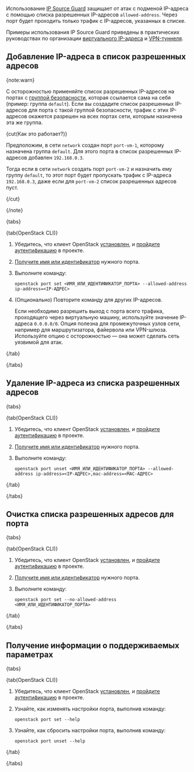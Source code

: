  Использование [IP Source Guard](/ru/networks/vnet/concepts/traffic-limiting#source_guard) защищает от атак с подменой IP-адреса с помощью списка разрешенных IP-адресов `allowed-address`. Через порт будет проходить только трафик с IP-адресов, указанных в списке.

Примеры использования IP Source Guard приведены в практических руководствах по организации [виртуального IP-адреса](/ru/networks/vnet/how-to-guides/vip-keepalived) и [VPN-туннеля](/ru/networks/vnet/how-to-guides/onpremise-connect/vpn-tunnel).

## Добавление IP-адреса в список разрешенных адресов

{note:warn}

 С осторожностью применяйте список разрешенных IP-адресов на портах с [группой безопасности](/ru/networks/vnet/concepts/traffic-limiting#secgroups), которая ссылается сама на себя (пример: группа `default`).  Если вы создадите список разрешенных IP-адресов для порта с такой группой безопасности, трафик с этих IP-адресов окажется разрешен на всех портах сети, которым назначена эта же группа.

{cut(Как это работает?)}

Предположим, в сети `network` создан порт `port-vm-1`, которому назначена группа `default`. Для этого порта в список разрешенных IP-адресов добавлен `192.168.0.3`.

Тогда если в сети `network` создать порт `port-vm-2` и назначить ему группу `default`, то этот порт будет пропускать трафик с IP-адреса `192.168.0.3`, даже если для `port-vm-2` список разрешенных адресов пуст.

{/cut}

{/note}

{tabs}

{tab(OpenStack CLI)}

1. Убедитесь, что клиент OpenStack [установлен](/ru/tools-for-using-services/cli/openstack-cli#1_ustanovite_klient_openstack), и [пройдите аутентификацию](/ru/tools-for-using-services/cli/openstack-cli#3_proydite_autentifikaciyu) в проекте.

1. [Получите имя или идентификатор](/ru/networks/vnet/instructions/ports#prosmotr_spiska_portov_i_informacii_o_nih) нужного порта.

1. Выполните команду:

   ```console
   openstack port set <ИМЯ_ИЛИ_ИДЕНТИФИКАТОР_ПОРТА> --allowed-address ip-address=<IP-АДРЕС>
   ```

1. (Опционально) Повторите команду для других IP-адресов.

   Если необходимо разрешить выход с порта всего трафика, проходящего через виртуальную машину, используйте значение IP-адреса `0.0.0.0/0`. Опция полезна для промежуточных узлов сети, например для маршрутизатора, файервола или VPN-шлюза. Используйте опцию с осторожностью — она может сделать сеть уязвимой для атак.

{/tab}

{/tabs}

## Удаление IP-адреса из списка разрешенных адресов

{tabs}

{tab(OpenStack CLI)}

1. Убедитесь, что клиент OpenStack [установлен](/ru/tools-for-using-services/cli/openstack-cli#1_ustanovite_klient_openstack), и [пройдите аутентификацию](/ru/tools-for-using-services/cli/openstack-cli#3_proydite_autentifikaciyu) в проекте.

1. [Получите имя или идентификатор](/ru/networks/vnet/instructions/ports#prosmotr_spiska_portov_i_informacii_o_nih) нужного порта.

1. Выполните команду:

   ```console
   openstack port unset <ИМЯ_ИЛИ_ИДЕНТИФИКАТОР_ПОРТА> --allowed-address ip-address=<IP-АДРЕС>,mac-address=<MAC-АДРЕС>
   ```

{/tab}

{/tabs}

## Очистка списка разрешенных адресов для порта

{tabs}

{tab(OpenStack CLI)}

1. Убедитесь, что клиент OpenStack [установлен](/ru/tools-for-using-services/cli/openstack-cli#1_ustanovite_klient_openstack), и [пройдите аутентификацию](/ru/tools-for-using-services/cli/openstack-cli#3_proydite_autentifikaciyu) в проекте.

1. [Получите имя или идентификатор](/ru/networks/vnet/instructions/ports#prosmotr_spiska_portov_i_informacii_o_nih) нужного порта.

1. Выполните команду:

   ```console
   openstack port set --no-allowed-address <ИМЯ_ИЛИ_ИДЕНТИФИКАТОР_ПОРТА>
   ```

{/tab}

{/tabs}

## Получение информации о поддерживаемых параметрах

{tabs}

{tab(OpenStack CLI)}

1. Убедитесь, что клиент OpenStack [установлен](/ru/tools-for-using-services/cli/openstack-cli#1_ustanovite_klient_openstack), и [пройдите аутентификацию](/ru/tools-for-using-services/cli/openstack-cli#3_proydite_autentifikaciyu) в проекте.

2. Узнайте, как изменять настройки порта, выполнив команду:

   ```console
   openstack port set --help
   ```

3. Узнайте, как сбросить настройки порта, выполнив команду:

   ```console
   openstack port unset --help
   ```

{/tab}

{/tabs}
